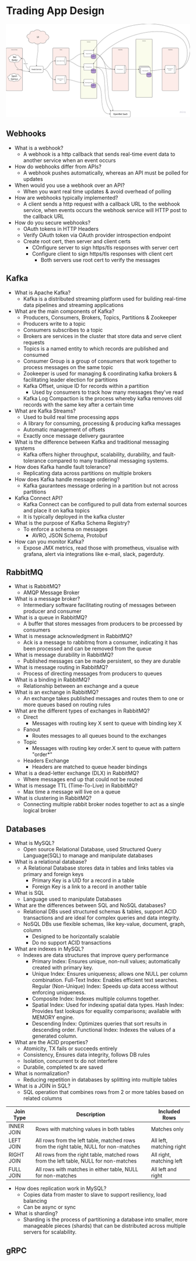 # Trading App Design

![design](./image.png)

## Webhooks

- What is a webhook?
  - A webhook is a http callback that sends real-time event data to another service when an event occurs
- How do webhooks differ from APIs?
  - A webhook pushes automatically, whereas an API must be polled for updates
- When would you use a webhook over an API?
  - When you want real time updates & avoid overhead of polling
- How are webhooks typically implemented?
  - A client sends a http request with a callback URL to the webhook service, when events occurs the webhook service will HTTP post to the callback URL
- How do you secure webhooks?
  - OAuth tokens in HTTP Headers
  - Verify OAuth token via OAuth provider introspection endpoint
  - Create root cert, then server and client certs
    - COnfigure server to sign https/tls responses with server cert
    - Configure client to sign https/tls responses with client cert
      - Both servers use root cert to verify the messages 
  
## Kafka

- What is Apache Kafka?
  - Kafka is a distributed streaming platform used for building real-time data pipelines and streaming applications
- What are the main components of Kafka?
  - Producers, Consumers, Brokers, Topics, Partitions & Zookeeper
  - Producers write to a topic
  - Consumers subscribes to a topic 
  - Brokers are services in the cluster that store data and serve client requests
  - Topics is a named entity to which records are published and consumed
  - Consumer Group is a group of consumers that work together to process messages on the same topic
  - Zookeeper is used for managing & coordinating kafka brokers & facilitating leader election for partitions 
  - Kafka Offset, unique ID for records within a partition
    - Used by consumers to track how many messages they've read
  - Kafka Log Compaction is the process whereby kafka removes old records with the same key after a certain time
- What are Kafka Streams?
  - Used to build real time processing apps
  - A library for consuming, processing & producing kafka messages
  - Automatic management of offsets
  - Exactly once message delivery gaurantee
- What is the difference between Kafka and traditional messaging systems
  - Kafka offers higher throughput, scalability, durability, and fault-tolerance compared to many traditional messaging systems.
- How does Kafka handle fault tolerance?
  - Replicating data across partitions on multiple brokers
- How does Kafka handle message ordering?
  - Kafka gaurantees message ordering in a partition but not across partitions
- Kafka Connect API?
  - Kafka Connect can be configured to pull data from external sources and place it on kafka topics
  - It is typically deployed in the kafka cluster
- What is the purpose of Kafka Schema Registry?
  - To enforce a schema on messages
    - AVRO, JSON Schema, Protobuf
- How can you monitor Kafka?
  - Expose JMX metrics, read those with prometheus, visualise with grafana, alert via integrations like e-mail, slack, pagerduty. 


## RabbitMQ

- What is RabbitMQ?
  - AMQP Message Broker
- What is a message broker?
  - Intermediary software facilitating routing of messages between producer and consumer
- What is a queue in RabbitMQ?
  - A buffer that stores messages from producers to be prcoessed by consumers
- What is message acknowledgment in RabbitMQ?
  - Ack is a message to rabbitmq from a consumer, indicating it has been processed and can be removed from the queue
- What is message durability in RabbitMQ?
  - Published messages can be made persistent, so they are durable
- What is message routing in RabbitMQ?
  - Process of directing messages from producers to queues
- What is a binding in RabbitMQ?
  - Relationship between an exchange and a queue
- What is an exchange in RabbitMQ?
  - An exchange takes published messages and routes them to one or more queues based on routing rules
- What are the different types of exchanges in RabbitMQ?
  - Direct
    - Messages with routing key X sent to queue with binding key X
  - Fanout
    - Routes messages to all queues bound to the exchanges
  - Topic
    - Messages with routing key order.X sent to queue with pattern "order*"
  - Headers Exchange
    - Headers are matched to queue header bindings
- What is a dead-letter exchange (DLX) in RabbitMQ?
  - Where messages end up that could not be routed
- What is message TTL (Time-To-Live) in RabbitMQ?
  - Max time a message will live on a queue
- What is clustering in RabbitMQ?
  - Connecting multiple rabbit broker nodes together to act as a single logical broker 

## Databases

- What is MySQL?
  - Open source Relational Database, used Structured Query Language(SQL) to manage and manipulate databases
- What is a relational database?
  - A Relational Database stores data in tables and links tables via primary and foreign keys
    - Primary Key is a UID for a record in a table
    - Foreign Key is a link to a record in another table
- What is SQL
  - Language used to manipulate Databases
- What are the differences between SQL and NoSQL databases?
  - Relational DBs used structured schemas & tables, support ACID transactions and are ideal for complex queries and data integrity.
  - NoSQL DBs use flexible schemas, like key-value, document, graph, column
    - Designed to be horizontally scalable
    - Do no support ACID transactions
- What are indexes in MySQL?
  - Indexes are data structures that improve query performance
    - Primary Index: Ensures unique, non-null values; automatically created with primary key.
    - Unique Index: Ensures uniqueness; allows one NULL per column combination.
    Full-Text Index: Enables efficient text searches.
    Regular (Non-Unique) Index: Speeds up data access without enforcing uniqueness.
     - Composite Index: Indexes multiple columns together.
     - Spatial Index: Used for indexing spatial data types.
    Hash Index: Provides fast lookups for equality comparisons; available with MEMORY engine.
    - Descending Index: Optimizes queries that sort results in descending order.
    Functional Index: Indexes the values of a generated column.
- What are the ACID properties?
  - Atomicity, TX fails or succeeds entirely
  - Consistency, Ensures data integrity, follows DB rules
  - Isolation, concurrent tx do not interfere
  - Durabile, completed tx are saved
- What is normalization?
  - Reducing repetition in databases by splitting into multiple tables
- What is a JOIN in SQL?
  - SQL operation that combines rows from 2 or more tables based on related columns

| Join Type  | Description                                                      | Included Rows               |
|------------|------------------------------------------------------------------|-----------------------------|
| INNER JOIN | Rows with matching values in both tables                         | Matches only                |
| LEFT JOIN  | All rows from the left table, matched rows from the right table, NULL for non-matches | All left, matching right    |
| RIGHT JOIN | All rows from the right table, matched rows from the left table, NULL for non-matches | All right, matching left    |
| FULL JOIN  | All rows with matches in either table, NULL for non-matches      | All left and right          |

- How does replication work in MySQL?
  - Copies data from master to slave to support resiliency, load balancing
  - Can be async or sync
- What is sharding?
  - Sharding is the process of partitioning a database into smaller, more manageable pieces (shards) that can be distributed across multiple servers for scalability.

## gRPC